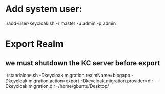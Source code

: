 
# Add system user:

./add-user-keycloak.sh -r master -u admin -p admin


# Export Realm

## we must shutdown the KC server before export

./standalone.sh -Dkeycloak.migration.realmName=blogapp -Dkeycloak.migration.action=export -Dkeycloak.migration.provider=dir -Dkeycloak.migration.dir=/home/gbuntu/Desktop/

